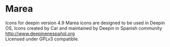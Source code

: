 # Marea
Icons for deepin version 4.9
Marea icons are designed to be used in Deepin OS,
Icons created by Car and maintained by Deepin in Spanish community http://www.deepinenespañol.org                          
Licensed under GPLv3 compatible.
